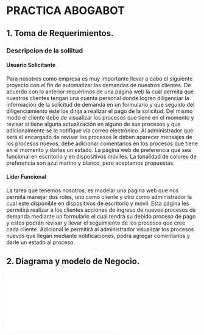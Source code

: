 # PRACTICA ABOGABOT 

## **1. Toma de Requerimientos.**

### **Descripcion de la soliitud**
#### ****Usuario Solicitante****

Para nosotros como empresa es muy importante llevar a cabo el siguiente proyecto con el fin de automatizar las demandas de nuestros clientes. De acuerdo con lo anterior requerimos de una página web la cual permita que nuestros clientes tengan una cuenta personal donde logren diligenciar la información de la solicitud de demanda en un formulario y que seguido del diligenciamiento este los dirija a realizar el pago de la solicitud. Del mismo modo el cliente debe de visualizar los procesos que tiene en el momento y revisar si tiene alguna actualización en alguno de sus procesos y que adicionalmente se le notifique vía correo electrónico. Al administrador que será el encargado de revisar los procesos le deben aparecer mensajes de los procesos nuevos, debe adicionar comentarios en los procesos que tiene en el momento y darles un estado. La página web de preferencia que sea funcional en escritorio y en dispositivos móviles. La tonalidad de colores de preferencia son azul marino y blanco, pero aceptamos propuestas.

#### ****Líder Funcional****

La tarea que tenemos nosotros, es modelar una pagina web que nos permita manejar dos roles, uno como cliente y otro como administrador la cual este disponible en dispositivos de escritorio y móvil. Esta página les permitirá realizar a los clientes acciones de ingreso de nuevos procesos de demanda mediante un formulario el cual tendrá su debido proceso de pago y estos podrán revisar y llevar el seguimiento de los procesos que cree cada cliente. Adicional le permitirá al administrador visualizar los procesos nuevos que llegan mediante notificaciones, podrá agregar comentarios y darle un estado al proceso.

## **2. Diagrama y modelo de Negocio.**
![BuyerPersona](./images/BuyerPersona.pdf)
